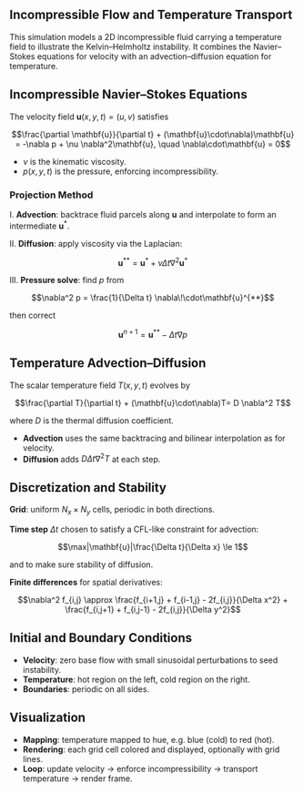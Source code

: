 ## Incompressible Flow and Temperature Transport

This simulation models a 2D incompressible fluid carrying a temperature field to illustrate the Kelvin–Helmholtz instability.  It combines the Navier–Stokes equations for velocity with an advection–diffusion equation for temperature.

## Incompressible Navier–Stokes Equations

The velocity field $\mathbf{u}(x,y,t) = (u,v)$ satisfies

$$\frac{\partial \mathbf{u}}{\partial t} + (\mathbf{u}\cdot\nabla)\mathbf{u} =
-\nabla p + \nu \nabla^2\mathbf{u},
\quad
\nabla\cdot\mathbf{u} = 0$$

* $\nu$ is the kinematic viscosity.
* $p(x,y,t)$ is the pressure, enforcing incompressibility.

### Projection Method

I. **Advection**: backtrace fluid parcels along $\mathbf{u}$ and interpolate to form an intermediate $\mathbf{u}^*$.

II. **Diffusion**: apply viscosity via the Laplacian:

$$\mathbf{u}^{**} = \mathbf{u}^* + \nu \Delta t \nabla^2\mathbf{u}^*$$

III. **Pressure solve**: find $p$ from

$$\nabla^2 p = \frac{1}{\Delta t} \nabla\!\cdot\mathbf{u}^{**}$$

then correct

$$\mathbf{u}^{n+1} = \mathbf{u}^{**} - \Delta t \nabla p$$

## Temperature Advection–Diffusion

The scalar temperature field $T(x,y,t)$ evolves by

$$\frac{\partial T}{\partial t} + (\mathbf{u}\cdot\nabla)T=
D \nabla^2 T$$

where $D$ is the thermal diffusion coefficient.

* **Advection** uses the same backtracing and bilinear interpolation as for velocity.
* **Diffusion** adds $D \Delta t \nabla^2 T$ at each step.

## Discretization and Stability

**Grid**: uniform $N_x\times N_y$ cells, periodic in both directions.

**Time step** $\Delta t$ chosen to satisfy a CFL-like constraint for advection:

$$\max|\mathbf{u}|\frac{\Delta t}{\Delta x} \le 1$$

and to make sure stability of diffusion.

**Finite differences** for spatial derivatives:

$$\nabla^2 f_{i,j}
\approx
\frac{f_{i+1,j} + f_{i-1,j} - 2f_{i,j}}{\Delta x^2}
+
\frac{f_{i,j+1} + f_{i,j-1} - 2f_{i,j}}{\Delta y^2}$$

## Initial and Boundary Conditions

* **Velocity**: zero base flow with small sinusoidal perturbations to seed instability.
* **Temperature**: hot region on the left, cold region on the right.
* **Boundaries**: periodic on all sides.

## Visualization

* **Mapping**: temperature mapped to hue, e.g. blue (cold) to red (hot).
* **Rendering**: each grid cell colored and displayed, optionally with grid lines.
* **Loop**: update velocity $\to$ enforce incompressibility $\to$ transport temperature $\to$ render frame.
